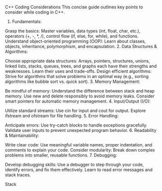 C++ Coding Considerations
This concise guide outlines key points to consider while coding in C++.

1. Fundamentals:

Grasp the basics: Master variables, data types (int, float, char, etc.), operators (+, -, *, /), control flow (if, else, for, while), and functions.
Understand object-oriented programming (OOP): Learn about classes, objects, inheritance, polymorphism, and encapsulation.
2. Data Structures & Algorithms:

Choose appropriate data structures: Arrays, pointers, structures, unions, linked lists, stacks, queues, trees, and graphs each have their strengths and weaknesses. Learn their uses and trade-offs.
Design efficient algorithms: Strive for algorithms that solve problems in an optimal way (e.g., sorting algorithms like bubble sort vs. quick sort).
3. Memory Management:

Be mindful of memory: Understand the difference between stack and heap memory. Use new and delete responsibly to avoid memory leaks. Consider smart pointers for automatic memory management.
4. Input/Output (I/O):

Utilize standard streams: Use cin for input and cout for output. Explore ifstream and ofstream for file handling.
5. Error Handling:

Anticipate errors: Use try-catch blocks to handle exceptions gracefully. Validate user inputs to prevent unexpected program behavior.
6. Readability & Maintainability:

Write clear code: Use meaningful variable names, proper indentation, and comments to explain your code.
Consider modularity: Break down complex problems into smaller, reusable functions.
7. Debugging:

Develop debugging skills: Use a debugger to step through your code, identify errors, and fix them effectively. Learn to read error messages and stack traces.
 
 Stack
